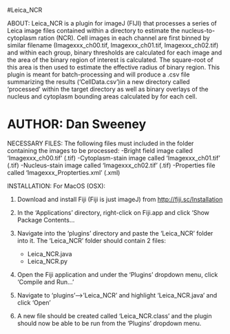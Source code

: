 #Leica_NCR

ABOUT:
Leica_NCR is a plugin for imageJ (FIJI) that processes a series of Leica image files contained within a directory to estimate the nucleus-to-cytoplasm ration (NCR). Cell images in each channel are first binned by similar filename (Imagexxx_ch00.tif, Imagexxx_ch01.tif, Imagexxx_ch02.tif) and within each group, binary thresholds are calculated for each image and the area of the binary region of interest is calculated. The square-root of this area is then used to estimate the effective radius of binary region. This plugin is meant for batch-processing and will produce a .csv file summarizing the results (‘CellData.csv’)in a new directory called ‘processed’ within the target directory as well as binary overlays of the nucleus and cytoplasm bounding areas calculated by for each cell.

AUTHOR: Dan Sweeney 
=========================================================================================

NECESSARY FILES:
The following files must included in the folder containing the images to be processed:
-Bright field image called 	‘Imagexxx_ch00.tif’ 		(.tif)
-Cytoplasm-stain image called 	‘Imagexxx_ch01.tif’ 		(.tif)
-Nucleus-stain image called 	‘Imagexxx_ch02.tif’ 		(.tif)
-Properties file called		‘Imagexxx_Propterties.xml’ 	(.xml)


INSTALLATION:
For MacOS (OSX):

1. Download and install Fiji (Fiji is just imageJ) from http://fiji.sc/Installation

2. In the ‘Applications’ directory, right-click on Fiji.app and click ‘Show Package Contents…

3. Navigate into the ‘plugins’ directory and paste the ‘Leica_NCR’ folder into it. The ‘Leica_NCR’ folder should contain 2 files: 
	- Leica_NCR.java
	- Leica_NCR.py

4. Open the Fiji application and under the ‘Plugins’ dropdown menu, click ‘Compile and Run…’

5. Navigate to ‘plugins’—>’Leica_NCR’ and highlight ‘Leica_NCR.java’ and click ‘Open’

6. A new file should be created called ‘Leica_NCR.class’ and the plugin should now be able to be run from the ‘Plugins’ dropdown menu.
